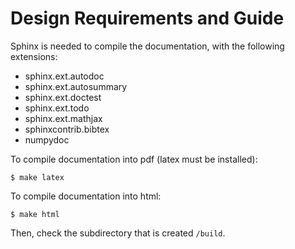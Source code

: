Design Requirements and Guide
=============================

Sphinx is needed to compile the documentation, with the following extensions:

- sphinx.ext.autodoc
- sphinx.ext.autosummary
- sphinx.ext.doctest
- sphinx.ext.todo
- sphinx.ext.mathjax
- sphinxcontrib.bibtex
- numpydoc

To compile documentation into pdf (latex must be installed):

```
$ make latex
```

To compile documentation into html:

```
$ make html
```

Then, check the subdirectory that is created ``/build``.



